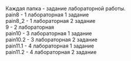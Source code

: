 Каждая папка - задание лабораторной работы.  
pain8 - 1 лабораторная 1 задание  
pain8_2 - 1 лабораторная 2 задание  
9 - 2 лабораторная  
pain10 - 3 лабораторная 1 задание  
pain10.2 - 3 лабораторная 2 задание  
pain11.1 - 4 лабораторная 1 задание  
pain11.2 - 4 лабораторная 2 задание
